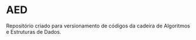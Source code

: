 # AED
Repositório criado para versionamento de códigos da cadeira de Algoritmos e Estruturas de Dados.
